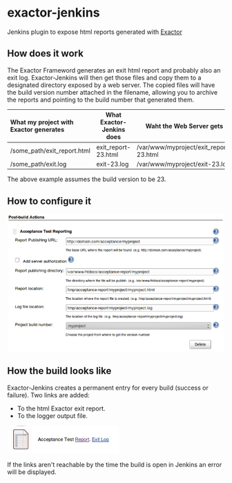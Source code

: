 # exactor-jenkins
Jenkins plugin to expose html reports generated with [Exactor](https://github.com/mlieshoff/exactor)

## How does it work

The Exactor Frameword generates an exit html report and probably also an exit log. Exactor-Jenkins will then get those files and copy them to a designated directory exposed by a web server. The copied files will have the build version number attached in the filename, allowing you to archive the reports and pointing to the build number that generated them.

| What my project with Exactor generates | What Exactor-Jenkins does | Waht the Web Server gets |
|:------------------------|-----------------|------------|
|/some_path/exit_report.html|exit_report-23.html|/var/www/myproject/exit_report-23.html|
|/some_path/exit.log|exit-23.log|/var/www/myproject/exit-23.log|

The above example assumes the build version to be 23.

## How to configure it

<img src="https://raw.githubusercontent.com/adelolmo/exactor-jenkins/gh-pages/images/exactor-jenkins-config.png"/>

## How the build looks like

Exactor-Jenkins creates a permanent entry for every build (success or failure). 
Two links are added:
- To the html Exactor exit report.
- To the logger output file.

<img src="https://raw.githubusercontent.com/adelolmo/exactor-jenkins/gh-pages/images/exactor-jenkins-report.png"/>

If the links aren't reachable by the time the build is open in Jenkins an error will be displayed.
